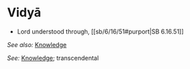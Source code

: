 # Vidyā

* Lord understood through, [[sb/6/16/51#purport|SB 6.16.51]]

*See also:* [Knowledge](entries/knowledge.md)

*See:* [Knowledge](entries/knowledge.md); transcendental
